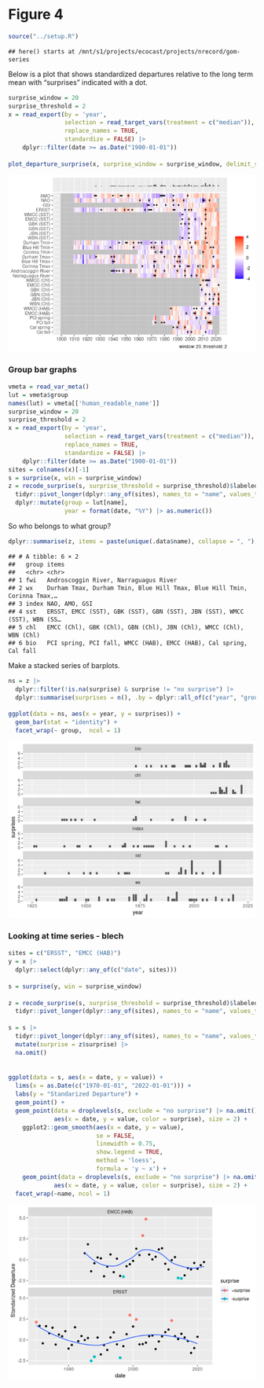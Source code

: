 Figure 4
================

``` r
source("../setup.R")
```

    ## here() starts at /mnt/s1/projects/ecocast/projects/nrecord/gom-series

Below is a plot that shows standardized departures relative to the long
term mean with “surprises” indicated with a dot.

``` r
surprise_window = 20
surprise_threshold = 2
x = read_export(by = 'year', 
                selection = read_target_vars(treatment = c("median")),
                replace_names = TRUE, 
                standardize = FALSE) |>
    dplyr::filter(date >= as.Date("1900-01-01"))

plot_departure_surprise(x, surprise_window = surprise_window, delimit_surprise = FALSE)
```

![](README-fig4_files/figure-gfm/unnamed-chunk-2-1.png)<!-- -->

### Group bar graphs

``` r
vmeta = read_var_meta()
lut = vmeta$group
names(lut) = vmeta[['human_readable_name']]
surprise_window = 20
surprise_threshold = 2
x = read_export(by = 'year', 
                selection = read_target_vars(treatment = c("median")),
                replace_names = TRUE, 
                standardize = FALSE) |>
    dplyr::filter(date >= as.Date("1900-01-01"))
sites = colnames(x)[-1]
s = surprise(x, win = surprise_window) 
z = recode_surprise(s, surprise_threshold = surprise_threshold)$labeled_data |>
  tidyr::pivot_longer(dplyr::any_of(sites), names_to = "name", values_to = "surprise") |>
  dplyr::mutate(group = lut[name],
                year = format(date, "%Y") |> as.numeric())
```

So who belongs to what group?

``` r
dplyr::summarise(z, items = paste(unique(.data$name), collapse = ", "), .by = "group") 
```

    ## # A tibble: 6 × 2
    ##   group items                                                                   
    ##   <chr> <chr>                                                                   
    ## 1 fwi   Androscoggin River, Narraguagus River                                   
    ## 2 wx    Durham Tmax, Durham Tmin, Blue Hill Tmax, Blue Hill Tmin, Corinna Tmax,…
    ## 3 index NAO, AMO, GSI                                                           
    ## 4 sst   ERSST, EMCC (SST), GBK (SST), GBN (SST), JBN (SST), WMCC (SST), WBN (SS…
    ## 5 chl   EMCC (Chl), GBK (Chl), GBN (Chl), JBN (Chl), WMCC (Chl), WBN (Chl)      
    ## 6 bio   PCI spring, PCI fall, WMCC (HAB), EMCC (HAB), Cal spring, Cal fall

Make a stacked series of barplots.

``` r
ns = z |>
  dplyr::filter(!is.na(surprise) & surprise != "no surprise") |>
  dplyr::summarise(surprises = n(), .by = dplyr::all_of(c("year", "group")))

ggplot(data = ns, aes(x = year, y = surprises)) +
  geom_bar(stat = "identity") +
  facet_wrap(~ group,  ncol = 1)
```

![](README-fig4_files/figure-gfm/unnamed-chunk-5-1.png)<!-- -->

### Looking at time series - blech

``` r
sites = c("ERSST", "EMCC (HAB)")
y = x |>
  dplyr::select(dplyr::any_of(c("date", sites)))

s = surprise(y, win = surprise_window) 

z = recode_surprise(s, surprise_threshold = surprise_threshold)$labeled_data |>
  tidyr::pivot_longer(dplyr::any_of(sites), names_to = "name", values_to = "surprise") 

s = s |>
  tidyr::pivot_longer(dplyr::any_of(sites), names_to = "name", values_to = "value") |>
  mutate(surprise = z$surprise) |>
  na.omit()

 
ggplot(data = s, aes(x = date, y = value)) + 
  lims(x = as.Date(c("1970-01-01", "2022-01-01"))) + 
  labs(y = "Standarized Departure") + 
  geom_point() + 
  geom_point(data = droplevels(s, exclude = "no surprise") |> na.omit(),
             aes(x = date, y = value, color = surprise), size = 2) + 
    ggplot2::geom_smooth(aes(x = date, y = value), 
                         se = FALSE,  
                         linewidth = 0.75, 
                         show.legend = TRUE,
                         method = 'loess', 
                         formula = 'y ~ x') +
    geom_point(data = droplevels(s, exclude = "no surprise") |> na.omit(),
             aes(x = date, y = value, color = surprise), size = 2) + 
  facet_wrap(~name, ncol = 1)
```

![](README-fig4_files/figure-gfm/unnamed-chunk-6-1.png)<!-- -->
